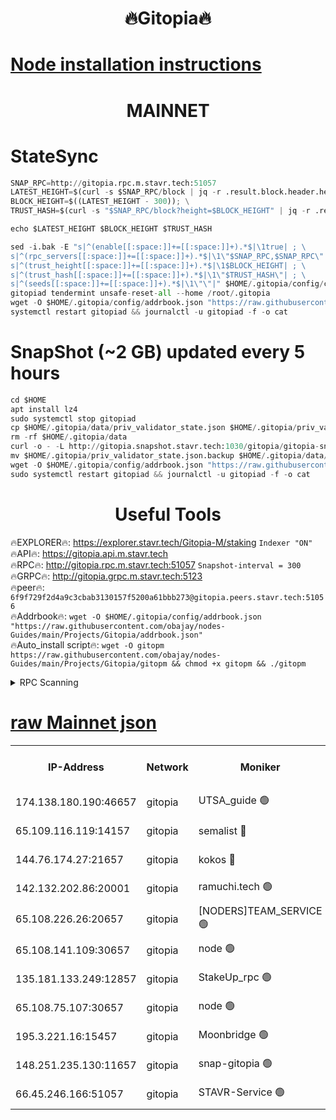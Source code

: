 <h1 align="center"> 🔥Gitopia🔥</h1>

[Node installation instructions](https://github.com/obajay/nodes-Guides/tree/main/Projects/Gitopia)
=

<h1 align="center"> MAINNET</h1>

# StateSync
```python
SNAP_RPC=http://gitopia.rpc.m.stavr.tech:51057
LATEST_HEIGHT=$(curl -s $SNAP_RPC/block | jq -r .result.block.header.height); \
BLOCK_HEIGHT=$((LATEST_HEIGHT - 300)); \
TRUST_HASH=$(curl -s "$SNAP_RPC/block?height=$BLOCK_HEIGHT" | jq -r .result.block_id.hash)

echo $LATEST_HEIGHT $BLOCK_HEIGHT $TRUST_HASH

sed -i.bak -E "s|^(enable[[:space:]]+=[[:space:]]+).*$|\1true| ; \
s|^(rpc_servers[[:space:]]+=[[:space:]]+).*$|\1\"$SNAP_RPC,$SNAP_RPC\"| ; \
s|^(trust_height[[:space:]]+=[[:space:]]+).*$|\1$BLOCK_HEIGHT| ; \
s|^(trust_hash[[:space:]]+=[[:space:]]+).*$|\1\"$TRUST_HASH\"| ; \
s|^(seeds[[:space:]]+=[[:space:]]+).*$|\1\"\"|" $HOME/.gitopia/config/config.toml
gitopiad tendermint unsafe-reset-all --home /root/.gitopia
wget -O $HOME/.gitopia/config/addrbook.json "https://raw.githubusercontent.com/obajay/nodes-Guides/main/Projects/Gitopia/addrbook.json"
systemctl restart gitopiad && journalctl -u gitopiad -f -o cat
```
# SnapShot (~2 GB) updated every 5 hours
```python
cd $HOME
apt install lz4
sudo systemctl stop gitopiad
cp $HOME/.gitopia/data/priv_validator_state.json $HOME/.gitopia/priv_validator_state.json.backup
rm -rf $HOME/.gitopia/data
curl -o - -L http://gitopia.snapshot.stavr.tech:1030/gitopia/gitopia-snap.tar.lz4 | lz4 -c -d - | tar -x -C $HOME/.gitopia --strip-components 2
mv $HOME/.gitopia/priv_validator_state.json.backup $HOME/.gitopia/data/priv_validator_state.json
wget -O $HOME/.gitopia/config/addrbook.json "https://raw.githubusercontent.com/obajay/nodes-Guides/main/Projects/Gitopia/addrbook.json"
sudo systemctl restart gitopiad && journalctl -u gitopiad -f -o cat
```
 <h1 align="center"> Useful Tools</h1>

🔥EXPLORER🔥:      https://explorer.stavr.tech/Gitopia-M/staking  `Indexer "ON"` \
🔥API🔥: 			 		 https://gitopia.api.m.stavr.tech \
🔥RPC🔥:           http://gitopia.rpc.m.stavr.tech:51057              `Snapshot-interval = 300` \
🔥GRPC🔥:          http://gitopia.grpc.m.stavr.tech:5123 \
🔥peer🔥:					 `6f9f729f2d4a9c3cbab3130157f5200a61bbb273@gitopia.peers.stavr.tech:51056` \
🔥Addrbook🔥:    ```wget -O $HOME/.gitopia/config/addrbook.json "https://raw.githubusercontent.com/obajay/nodes-Guides/main/Projects/Gitopia/addrbook.json"``` \
🔥Auto_install script🔥: ```wget -O gitopm https://raw.githubusercontent.com/obajay/nodes-Guides/main/Projects/Gitopia/gitopm && chmod +x gitopm && ./gitopm```


<details>
<summary>RPC Scanning</summary>

<h2 align="center"> We scan nodes in real time every 4 hours. And we provide the final result of RPC endpoints.
We cannot influence the operation of these nodes in any way. </h2>


```python
If Voting Power is higher than 0 --> then the Node is a validator of the network and may be subject to attack and be a potential threat to the chain.
```
```python
We marked such validators with a red symbol
```

</details>

[raw Mainnet json](https://rpc-check.gitopm.stavr.tech/gitopm/rpc-gitopm-result.json)
=

<table><tr><th>IP-Address</th><th>Network</th><th>Moniker</th><th>Latest Block Height</th><th>Earliest Block Height</th><th>Catching Up</th><th>Voting Power</th><th>Scan Time</th></tr><tr><td>174.138.180.190:46657</td><td>gitopia</td><td>UTSA_guide 🟢</td><td>9797307</td><td>6071990</td><td>False</td><td>0</td><td>2023-11-28T07:44:31.448188814UTC</td></tr><tr><td>65.109.116.119:14157</td><td>gitopia</td><td>semalist 🔴</td><td>9797310</td><td>6071990</td><td>False</td><td>428696</td><td>2023-11-28T07:44:36.451422841UTC</td></tr><tr><td>144.76.174.27:21657</td><td>gitopia</td><td>kokos 🔴</td><td>9797325</td><td>6071990</td><td>False</td><td>936373</td><td>2023-11-28T07:45:00.705309608UTC</td></tr><tr><td>142.132.202.86:20001</td><td>gitopia</td><td>ramuchi.tech 🟢</td><td>9797323</td><td>6548337</td><td>False</td><td>0</td><td>2023-11-28T07:44:58.047568190UTC</td></tr><tr><td>65.108.226.26:20657</td><td>gitopia</td><td>[NODERS]TEAM_SERVICE 🟢</td><td>9797335</td><td>6846001</td><td>False</td><td>0</td><td>2023-11-28T07:45:21.846225210UTC</td></tr><tr><td>65.108.141.109:30657</td><td>gitopia</td><td>node 🟢</td><td>9797323</td><td>6931333</td><td>False</td><td>0</td><td>2023-11-28T07:44:57.559345925UTC</td></tr><tr><td>135.181.133.249:12857</td><td>gitopia</td><td>StakeUp_rpc 🟢</td><td>9797323</td><td>8010001</td><td>False</td><td>0</td><td>2023-11-28T07:44:58.394050325UTC</td></tr><tr><td>65.108.75.107:30657</td><td>gitopia</td><td>node 🟢</td><td>9797331</td><td>8802845</td><td>False</td><td>0</td><td>2023-11-28T07:45:13.281867831UTC</td></tr><tr><td>195.3.221.16:15457</td><td>gitopia</td><td>Moonbridge 🟢</td><td>9797311</td><td>9388094</td><td>False</td><td>0</td><td>2023-11-28T07:44:38.848490625UTC</td></tr><tr><td>148.251.235.130:11657</td><td>gitopia</td><td>snap-gitopia 🟢</td><td>9797323</td><td>9516001</td><td>False</td><td>0</td><td>2023-11-28T07:44:57.801425563UTC</td></tr><tr><td>66.45.246.166:51057</td><td>gitopia</td><td>STAVR-Service 🟢</td><td>9797310</td><td>9781501</td><td>False</td><td>0</td><td>2023-11-28T07:44:36.119218919UTC</td></tr></table>
